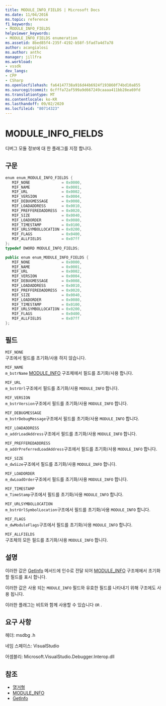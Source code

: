 ```yaml
---
title: MODULE_INFO_FIELDS | Microsoft Docs
ms.date: 11/04/2016
ms.topic: reference
f1_keywords:
- MODULE_INFO_FIELDS
helpviewer_keywords:
- MODULE_INFO_FIELDS enumeration
ms.assetid: 8bed85f4-235f-4192-b58f-5fad7a4d7a78
author: acangialosi
ms.author: anthc
manager: jillfra
ms.workload:
- vssdk
dev_langs:
- CPP
- CSharp
ms.openlocfilehash: fa64147738a916d44b6924f193860f74bd10a855
ms.sourcegitcommit: 6cfffa72af599a9d667249caaaa411bb28ea69fd
ms.translationtype: MT
ms.contentlocale: ko-KR
ms.lasthandoff: 09/02/2020
ms.locfileid: "80714323"
---
```

# <a name="module_info_fields"></a>MODULE_INFO_FIELDS
디버그 모듈 정보에 대 한 플래그를 지정 합니다.

## <a name="syntax"></a>구문

```cpp
enum enum_MODULE_INFO_FIELDS { 
   MIF_NONE              = 0x0000,
   MIF_NAME              = 0x0001,
   MIF_URL               = 0x0002,
   MIF_VERSION           = 0x0004,
   MIF_DEBUGMESSAGE      = 0x0008,
   MIF_LOADADDRESS       = 0x0010,
   MIF_PREFFEREDADDRESS  = 0x0020,
   MIF_SIZE              = 0x0040,
   MIF_LOADORDER         = 0x0080,
   MIF_TIMESTAMP         = 0x0100,
   MIF_URLSYMBOLLOCATION = 0x0200,
   MIF_FLAGS             = 0x0400,
   MIF_ALLFIELDS         = 0x07ff
};
typedef DWORD MODULE_INFO_FIELDS;
```

```csharp
public enum enum_MODULE_INFO_FIELDS { 
   MIF_NONE              = 0x0000,
   MIF_NAME              = 0x0001,
   MIF_URL               = 0x0002,
   MIF_VERSION           = 0x0004,
   MIF_DEBUGMESSAGE      = 0x0008,
   MIF_LOADADDRESS       = 0x0010,
   MIF_PREFFEREDADDRESS  = 0x0020,
   MIF_SIZE              = 0x0040,
   MIF_LOADORDER         = 0x0080,
   MIF_TIMESTAMP         = 0x0100,
   MIF_URLSYMBOLLOCATION = 0x0200,
   MIF_FLAGS             = 0x0400,
   MIF_ALLFIELDS         = 0x07ff
};
```

## <a name="fields"></a>필드
 `MIF_NONE`\
 구조에서 필드를 초기화/사용 하지 않습니다.

 `MIF_NAME`\
 `m_bstrName` [MODULE_INFO](../../../extensibility/debugger/reference/module-info.md) 구조체에서 필드를 초기화/사용 합니다.

 `MIF_URL`\
 `m_bstrUrl`구조에서 필드를 초기화/사용 `MODULE_INFO` 합니다.

 `MIF_VERSION`\
 `m_bstrVersion`구조에서 필드를 초기화/사용 `MODULE_INFO` 합니다.

 `MIF_DEBUGMESSAGE`\
 `m_bstrDebugMessage`구조에서 필드를 초기화/사용 `MODULE_INFO` 합니다.

 `MIF_LOADADDRESS`\
 `m_addrLoadAddress`구조에서 필드를 초기화/사용 `MODULE_INFO` 합니다.

 `MIF_PREFFEREDADDRESS`\
 `m_addrPreferredLoadAddress`구조에서 필드를 초기화/사용 `MODULE_INFO` 합니다.

 `MIF_SIZE`\
 `m_dwSize`구조에서 필드를 초기화/사용 `MODULE_INFO` 합니다.

 `MIF_LOADORDER`\
 `m_dwLoadOrder`구조에서 필드를 초기화/사용 `MODULE_INFO` 합니다.

 `MIF_TIMESTAMP`\
 `m_TimeStamp`구조에서 필드를 초기화/사용 `MODULE_INFO` 합니다.

 `MIF_URLSYMBOLLOCATION`\
 `m_bstrUrlSymbolLocation`구조에서 필드를 초기화/사용 `MODULE_INFO` 합니다.

 `MIF_FLAGS`\
 `m_dwModuleFlags`구조에서 필드를 초기화/사용 `MODULE_INFO` 합니다.

 `MIF_ALLFIELDS`\
 구조체의 모든 필드를 초기화/사용 `MODULE_INFO` 합니다.

## <a name="remarks"></a>설명
 이러한 값은 [GetInfo](../../../extensibility/debugger/reference/idebugmodule2-getinfo.md) 메서드에 인수로 전달 되어 [MODULE_INFO](../../../extensibility/debugger/reference/module-info.md) 구조체에서 초기화할 필드를 표시 합니다.

 이러한 값은 사용 되는 `MODULE_INFO` 필드와 유효한 필드를 나타내기 위해 구조에도 사용 됩니다.

 이러한 플래그는 비트와 함께 사용할 수 있습니다 `OR` .

## <a name="requirements"></a>요구 사항
 헤더: msdbg .h

 네임 스페이스: VisualStudio

 어셈블리: Microsoft.VisualStudio.Debugger.Interop.dll

## <a name="see-also"></a>참조
- [열거형](../../../extensibility/debugger/reference/enumerations-visual-studio-debugging.md)
- [MODULE_INFO](../../../extensibility/debugger/reference/module-info.md)
- [GetInfo](../../../extensibility/debugger/reference/idebugmodule2-getinfo.md)
